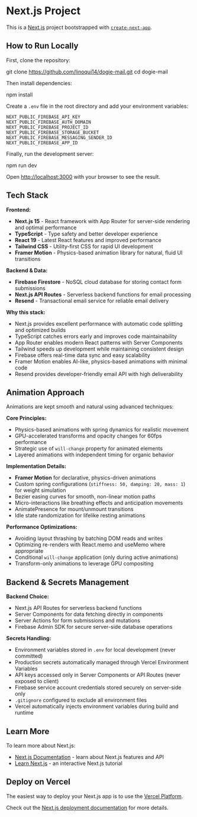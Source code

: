 # Next.js Project

This is a [Next.js](https://nextjs.org) project bootstrapped with [`create-next-app`](https://nextjs.org/docs/app/api-reference/cli/create-next-app).

## How to Run Locally

First, clone the repository:

git clone https://github.com/linoqui14/dogie-mail.git
cd dogie-mail

Then install dependencies:

npm install

Create a `.env` file in the root directory and add your environment variables:
```.env
NEXT_PUBLIC_FIREBASE_API_KEY
NEXT_PUBLIC_FIREBASE_AUTH_DOMAIN
NEXT_PUBLIC_FIREBASE_PROJECT_ID
NEXT_PUBLIC_FIREBASE_STORAGE_BUCKET
NEXT_PUBLIC_FIREBASE_MESSAGING_SENDER_ID
NEXT_PUBLIC_FIREBASE_APP_ID
```
Finally, run the development server:

npm run dev

Open [http://localhost:3000](http://localhost:3000) with your browser to see the result.

## Tech Stack

**Frontend:**
- **Next.js 15** - React framework with App Router for server-side rendering and optimal performance
- **TypeScript** - Type safety and better developer experience
- **React 19** - Latest React features and improved performance
- **Tailwind CSS** - Utility-first CSS for rapid UI development
- **Framer Motion** - Physics-based animation library for natural, fluid UI transitions

**Backend & Data:**
- **Firebase Firestore** - NoSQL cloud database for storing contact form submissions
- **Next.js API Routes** - Serverless backend functions for email processing
- **Resend** - Transactional email service for reliable email delivery

**Why this stack:**
- Next.js provides excellent performance with automatic code splitting and optimized builds
- TypeScript catches errors early and improves code maintainability
- App Router enables modern React patterns with Server Components
- Tailwind speeds up development while maintaining consistent design
- Firebase offers real-time data sync and easy scalability
- Framer Motion enables AI-like, physics-based animations with minimal code
- Resend provides developer-friendly email API with high deliverability

## Animation Approach

Animations are kept smooth and natural using advanced techniques:

**Core Principles:**
- Physics-based animations with spring dynamics for realistic movement
- GPU-accelerated transforms and opacity changes for 60fps performance
- Strategic use of `will-change` property for animated elements
- Layered animations with independent timing for organic behavior

**Implementation Details:**
- **Framer Motion** for declarative, physics-driven animations
- Custom spring configurations (`stiffness: 50, damping: 20, mass: 1`) for weight simulation
- Bezier easing curves for smooth, non-linear motion paths
- Micro-interactions like breathing effects and anticipation movements
- AnimatePresence for mount/unmount transitions
- Idle state randomization for lifelike resting animations

**Performance Optimizations:**
- Avoiding layout thrashing by batching DOM reads and writes
- Optimizing re-renders with React.memo and useMemo where appropriate
- Conditional `will-change` application (only during active animations)
- Transform-only animations to leverage GPU compositing

## Backend & Secrets Management

**Backend Choice:**
- Next.js API Routes for serverless backend functions
- Server Components for data fetching directly in components
- Server Actions for form submissions and mutations
- Firebase Admin SDK for secure server-side database operations

**Secrets Handling:**
- Environment variables stored in `.env` for local development (never committed)
- Production secrets automatically managed through Vercel Environment Variables
- API keys accessed only in Server Components or API Routes (never exposed to client)
- Firebase service account credentials stored securely on server-side only
- `.gitignore` configured to exclude all environment files
- Vercel automatically injects environment variables during build and runtime

## Learn More

To learn more about Next.js:
- [Next.js Documentation](https://nextjs.org/docs) - learn about Next.js features and API
- [Learn Next.js](https://nextjs.org/learn) - an interactive Next.js tutorial

## Deploy on Vercel

The easiest way to deploy your Next.js app is to use the [Vercel Platform](https://vercel.com/new?utm_medium=default-template&filter=next.js&utm_source=create-next-app&utm_campaign=create-next-app-readme).

Check out the [Next.js deployment documentation](https://nextjs.org/docs/app/building-your-application/deploying) for more details.